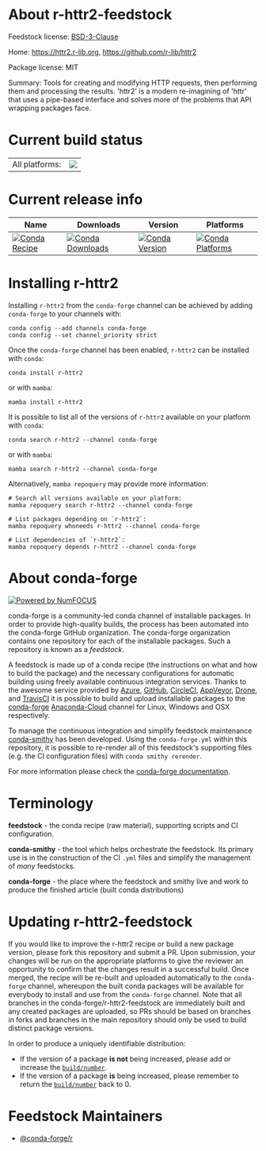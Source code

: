About r-httr2-feedstock
=======================

Feedstock license: [BSD-3-Clause](https://github.com/conda-forge/r-httr2-feedstock/blob/main/LICENSE.txt)

Home: https://httr2.r-lib.org, https://github.com/r-lib/httr2

Package license: MIT

Summary: Tools for creating and modifying HTTP requests, then performing them and processing the results. 'httr2' is a modern re-imagining of 'httr' that uses a pipe-based interface and solves more of the problems that API wrapping packages face.

Current build status
====================


<table><tr><td>All platforms:</td>
    <td>
      <a href="https://dev.azure.com/conda-forge/feedstock-builds/_build/latest?definitionId=16415&branchName=main">
        <img src="https://dev.azure.com/conda-forge/feedstock-builds/_apis/build/status/r-httr2-feedstock?branchName=main">
      </a>
    </td>
  </tr>
</table>

Current release info
====================

| Name | Downloads | Version | Platforms |
| --- | --- | --- | --- |
| [![Conda Recipe](https://img.shields.io/badge/recipe-r--httr2-green.svg)](https://anaconda.org/conda-forge/r-httr2) | [![Conda Downloads](https://img.shields.io/conda/dn/conda-forge/r-httr2.svg)](https://anaconda.org/conda-forge/r-httr2) | [![Conda Version](https://img.shields.io/conda/vn/conda-forge/r-httr2.svg)](https://anaconda.org/conda-forge/r-httr2) | [![Conda Platforms](https://img.shields.io/conda/pn/conda-forge/r-httr2.svg)](https://anaconda.org/conda-forge/r-httr2) |

Installing r-httr2
==================

Installing `r-httr2` from the `conda-forge` channel can be achieved by adding `conda-forge` to your channels with:

```
conda config --add channels conda-forge
conda config --set channel_priority strict
```

Once the `conda-forge` channel has been enabled, `r-httr2` can be installed with `conda`:

```
conda install r-httr2
```

or with `mamba`:

```
mamba install r-httr2
```

It is possible to list all of the versions of `r-httr2` available on your platform with `conda`:

```
conda search r-httr2 --channel conda-forge
```

or with `mamba`:

```
mamba search r-httr2 --channel conda-forge
```

Alternatively, `mamba repoquery` may provide more information:

```
# Search all versions available on your platform:
mamba repoquery search r-httr2 --channel conda-forge

# List packages depending on `r-httr2`:
mamba repoquery whoneeds r-httr2 --channel conda-forge

# List dependencies of `r-httr2`:
mamba repoquery depends r-httr2 --channel conda-forge
```


About conda-forge
=================

[![Powered by
NumFOCUS](https://img.shields.io/badge/powered%20by-NumFOCUS-orange.svg?style=flat&colorA=E1523D&colorB=007D8A)](https://numfocus.org)

conda-forge is a community-led conda channel of installable packages.
In order to provide high-quality builds, the process has been automated into the
conda-forge GitHub organization. The conda-forge organization contains one repository
for each of the installable packages. Such a repository is known as a *feedstock*.

A feedstock is made up of a conda recipe (the instructions on what and how to build
the package) and the necessary configurations for automatic building using freely
available continuous integration services. Thanks to the awesome service provided by
[Azure](https://azure.microsoft.com/en-us/services/devops/), [GitHub](https://github.com/),
[CircleCI](https://circleci.com/), [AppVeyor](https://www.appveyor.com/),
[Drone](https://cloud.drone.io/welcome), and [TravisCI](https://travis-ci.com/)
it is possible to build and upload installable packages to the
[conda-forge](https://anaconda.org/conda-forge) [Anaconda-Cloud](https://anaconda.org/)
channel for Linux, Windows and OSX respectively.

To manage the continuous integration and simplify feedstock maintenance
[conda-smithy](https://github.com/conda-forge/conda-smithy) has been developed.
Using the ``conda-forge.yml`` within this repository, it is possible to re-render all of
this feedstock's supporting files (e.g. the CI configuration files) with ``conda smithy rerender``.

For more information please check the [conda-forge documentation](https://conda-forge.org/docs/).

Terminology
===========

**feedstock** - the conda recipe (raw material), supporting scripts and CI configuration.

**conda-smithy** - the tool which helps orchestrate the feedstock.
                   Its primary use is in the construction of the CI ``.yml`` files
                   and simplify the management of *many* feedstocks.

**conda-forge** - the place where the feedstock and smithy live and work to
                  produce the finished article (built conda distributions)


Updating r-httr2-feedstock
==========================

If you would like to improve the r-httr2 recipe or build a new
package version, please fork this repository and submit a PR. Upon submission,
your changes will be run on the appropriate platforms to give the reviewer an
opportunity to confirm that the changes result in a successful build. Once
merged, the recipe will be re-built and uploaded automatically to the
`conda-forge` channel, whereupon the built conda packages will be available for
everybody to install and use from the `conda-forge` channel.
Note that all branches in the conda-forge/r-httr2-feedstock are
immediately built and any created packages are uploaded, so PRs should be based
on branches in forks and branches in the main repository should only be used to
build distinct package versions.

In order to produce a uniquely identifiable distribution:
 * If the version of a package **is not** being increased, please add or increase
   the [``build/number``](https://docs.conda.io/projects/conda-build/en/latest/resources/define-metadata.html#build-number-and-string).
 * If the version of a package **is** being increased, please remember to return
   the [``build/number``](https://docs.conda.io/projects/conda-build/en/latest/resources/define-metadata.html#build-number-and-string)
   back to 0.

Feedstock Maintainers
=====================

* [@conda-forge/r](https://github.com/conda-forge/r/)

